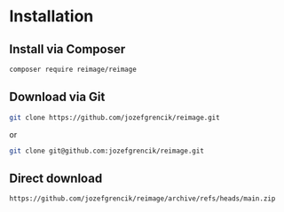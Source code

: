 # Installation

## Install via Composer
```bash
composer require reimage/reimage
```

## Download via Git
```bash
git clone https://github.com/jozefgrencik/reimage.git
```
or
```bash
git clone git@github.com:jozefgrencik/reimage.git
```

## Direct download
```text
https://github.com/jozefgrencik/reimage/archive/refs/heads/main.zip
```

